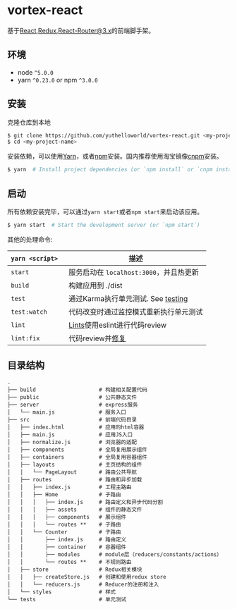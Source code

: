 # vortex-react

基于[React](https://facebook.github.io/react/),[Redux](http://redux.js.org/),[React-Router@3.x](https://github.com/ReactTraining/react-router/tree/v3/docs)的前端脚手架。

## 环境
* node `^5.0.0`
* yarn `^0.23.0` or npm `^3.0.0`

## 安装

克隆仓库到本地

```bash
$ git clone https://github.com/yuthelloworld/vortex-react.git <my-project-name>
$ cd <my-project-name>
```

安装依赖，可以使用[Yarn](https://yarnpkg.com/)，或者[npm](https://github.com/npm/npm)安装。国内推荐使用淘宝镜像[cnpm](https://npm.taobao.org/)安装。

```bash
$ yarn  # Install project dependencies (or `npm install` or `cnpm install`)
```

## 启动

所有依赖安装完毕，可以通过`yarn start`或者`npm start`来启动该应用。

```bash
$ yarn start  # Start the development server (or `npm start`)
```
其他的处理命令:

|`yarn <script>`    |描述|
|-------------------|-----------|
|`start`            |服务启动在 `localhost:3000`，并且热更新|
|`build`            |构建应用到 ./dist|
|`test`             |通过Karma执行单元测试. See [testing](#testing)|
|`test:watch`       |代码改变时通过监控模式重新执行单元测试|
|`lint`             |[Lints](http://stackoverflow.com/questions/8503559/what-is-linting)使用eslint进行代码review|
|`lint:fix`         |代码review并[修复](http://eslint.org/docs/user-guide/command-line-interface.html#fix)|

## 目录结构


```
.
├── build                    # 构建相关配置代码
├── public                   # 公共静态文件
├── server                   # express服务
│   └── main.js              # 服务入口
├── src                      # 前端代码目录
│   ├── index.html           # 应用的html容器
│   ├── main.js              # 应用JS入口
│   ├── normalize.js         # 浏览器的适配
│   ├── components           # 全局复用展示组件
│   ├── containers           # 全局复用容器组件
│   ├── layouts              # 主页结构的组件
│   │   └── PageLayout       # 路由公共导航
│   ├── routes               # 路由和异步加载
│   │   ├── index.js         # 工程主路由
│   │   ├── Home             # 子路由
│   │   │   ├── index.js     # 路由定义和异步代码分割
│   │   │   ├── assets       # 组件的静态文件
│   │   │   ├── components   # 展示组件
│   │   │   └── routes **    # 子路由
│   │   └── Counter          # 子路由
│   │       ├── index.js     # 路由定义
│   │       ├── container    # 容器组件
│   │       ├── modules      # module层（reducers/constants/actions）
│   │       └── routes **    # 不规则路由
│   ├── store                # Redux相关模块
│   │   ├── createStore.js   # 创建和使用redux store
│   │   └── reducers.js      # Reducer的注册和注入
│   └── styles               # 样式
└── tests                    # 单元测试
```

